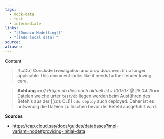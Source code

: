 ```yaml
---
tags:
  - mock-data
  - test
  - intermediate
links:
  - "[[Domain Modelling]]"
  - "[[Add local data]]"
source:
aliases:
---
```

Content

> [!toDo] Conclude investigation and drop document if no longer applicable
> This document looks like it needs further tender loving care.

> **Achtung** ==*// Prüfen ob dies noch aktuell ist ~ t00707 @ 28.04.25*==
> Dateien welche unter `test/db` liegen werden beim Ausführen des Befehls aus der [[cds CLI]] `cds deploy` auch deployed. Daher ist es notwendig die Dateien zu löschen bevor der Befehl ausgeführt wird.

**Sources**
- https://cap.cloud.sap/docs/guides/databases?impl-variant=node#providing-initial-data
